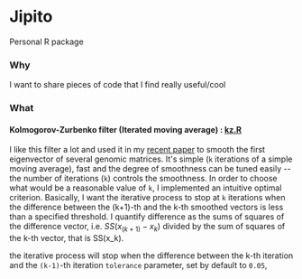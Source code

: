 # Jipito
Personal R package

### Why
I want to share pieces of code that I find really useful/cool

### What

#### Kolmogorov-Zurbenko filter (Iterated moving average) : [kz.R](https://github.com/Jfortin1/Jipito/blob/master/R/kz.R)

I like this filter a lot and used it in my [recent paper](http://biorxiv.org/content/early/2015/06/03/019000) to smooth the first eigenvector of several genomic matrices. It's simple (`k` iterations of a simple moving average), fast and the degree of smoothness can be tuned easily -- the number of iterations (`k`) controls the smoothness. In order to choose what would be a reasonable value of `k`, I implemented an intuitive optimal criterion. Basically, I want the iterative process to stop at `k` iterations when the difference between the (k+1)-th and the k-th smoothed vectors is less than a specified threshold. I quantify difference as the sums of squares of the difference vector, i.e. $SS(x_(k+1)-x_k)$ divided by the sum of squares of the k-th vector, that is SS(x_k). 

the iterative process will stop when the difference between the k-th iteration and the `(k-1)`-th iteration  `tolerance` parameter, set by default to `0.05`,  
